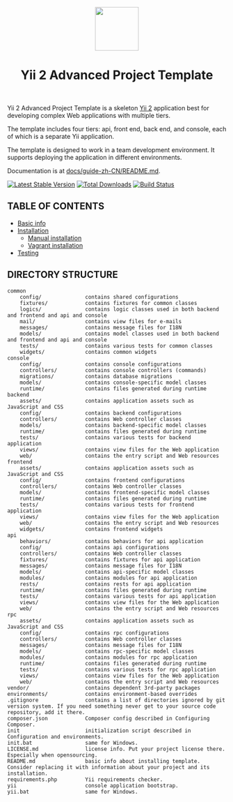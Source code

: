 <p align="center">
    <a href="https://github.com/yiisoft" target="_blank">
        <img src="https://avatars0.githubusercontent.com/u/993323" height="100px">
    </a>
    <h1 align="center">Yii 2 Advanced Project Template</h1>
    <br>
</p>

Yii 2 Advanced Project Template is a skeleton [Yii 2](http://www.yiiframework.com/) application best for developing complex Web applications with multiple tiers.

The template includes four tiers: api, front end, back end, and console, each of which
is a separate Yii application.

The template is designed to work in a team development environment. It supports
deploying the application in different environments.

Documentation is at [docs/guide-zh-CN/README.md](docs/guide-zh-CN/README.md).

[![Latest Stable Version](https://img.shields.io/packagist/v/yiisoft/yii2-app-advanced.svg)](https://packagist.org/packages/yiisoft/yii2-app-advanced)
[![Total Downloads](https://img.shields.io/packagist/dt/yiisoft/yii2-app-advanced.svg)](https://packagist.org/packages/yiisoft/yii2-app-advanced)
[![Build Status](https://travis-ci.org/yiisoft/yii2-app-advanced.svg?branch=master)](https://travis-ci.org/yiisoft/yii2-app-advanced)

## TABLE OF CONTENTS
- [Basic info](docs/guide-zh-CN/README.md)
- [Installation](docs/guide-zh-CN/start-installation.md)
    - [Manual installation](docs/guide-zh-CN/start-installation.md)
    - [Vagrant installation](docs/guide-zh-CN/start-installation.md#使用vagrant安装)
- [Testing](docs/guide-zh-CN/start-testing.md)

DIRECTORY STRUCTURE
-------------------

```
common
    config/              contains shared configurations
    fixtures/            contains fixtures for common classes
    logics/              contains logic classes used in both backend and frontend and api and console
    mail/                contains view files for e-mails
    messages/            contains message files for I18N
    models/              contains model classes used in both backend and frontend and api and console
    tests/               contains various tests for common classes
    widgets/             contains common widgets
console
    config/              contains console configurations
    controllers/         contains console controllers (commands)
    migrations/          contains database migrations
    models/              contains console-specific model classes
    runtime/             contains files generated during runtime
backend
    assets/              contains application assets such as JavaScript and CSS
    config/              contains backend configurations
    controllers/         contains Web controller classes
    models/              contains backend-specific model classes
    runtime/             contains files generated during runtime
    tests/               contains various tests for backend application    
    views/               contains view files for the Web application
    web/                 contains the entry script and Web resources
frontend
    assets/              contains application assets such as JavaScript and CSS
    config/              contains frontend configurations
    controllers/         contains Web controller classes
    models/              contains frontend-specific model classes
    runtime/             contains files generated during runtime
    tests/               contains various tests for frontend application
    views/               contains view files for the Web application
    web/                 contains the entry script and Web resources
    widgets/             contains frontend widgets
api
    behaviors/           contains behaviors for api application
    config/              contains api configurations
    controllers/         contains Web controller classes
    fixtures/            contains fixtures for api application
    messages/            contains message files for I18N
    models/              contains api-specific model classes
    modules/             contains modules for api application
    rests/               contains rests for api application
    runtime/             contains files generated during runtime
    tests/               contains various tests for api application
    views/               contains view files for the Web application
    web/                 contains the entry script and Web resources
rpc
    assets/              contains application assets such as JavaScript and CSS
    config/              contains rpc configurations
    controllers/         contains Web controller classes
    messages/            contains message files for I18N
    models/              contains rpc-specific model classes
    modules/             contains modules for rpc application
    runtime/             contains files generated during runtime
    tests/               contains various tests for rpc application
    views/               contains view files for the Web application
    web/                 contains the entry script and Web resources
vendor/                  contains dependent 3rd-party packages
environments/            contains environment-based overrides
.gitignore               contains a list of directories ignored by git version system. If you need something never get to your source code repository, add it there.
composer.json            Composer config described in Configuring Composer.
init                     initialization script described in Configuration and environments.
init.bat                 same for Windows.
LICENSE.md               license info. Put your project license there. Especially when opensourcing.
README.md                basic info about installing template. Consider replacing it with information about your project and its installation.
requirements.php         Yii requirements checker.
yii                      console application bootstrap.
yii.bat                  same for Windows.
```
